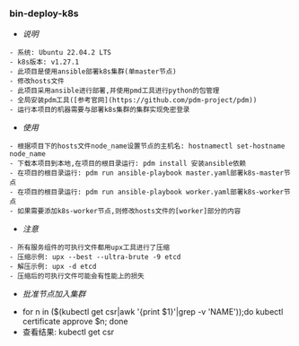 ### bin-deploy-k8s

* *说明*
```
- 系统: Ubuntu 22.04.2 LTS
- k8s版本: v1.27.1
- 此项目是使用ansible部署k8s集群(单master节点)
- 修改hosts文件
- 此项目采用ansible进行部署,并使用pmd工具进行python的包管理
- 全局安装pdm工具([参考官网](https://github.com/pdm-project/pdm))
- 运行本项目的机器需要与部署k8s集群的集群实现免密登录
```
* *使用*
```
- 根据项目下的hosts文件node_name设置节点的主机名: hostnamectl set-hostname node_name
- 下载本项目到本地,在项目的根目录运行: pdm install 安装ansible依赖
- 在项目的根目录运行: pdm run ansible-playbook master.yaml部署k8s-master节点
- 在项目的根目录运行: pdm run ansible-playbook worker.yaml部署k8s-worker节点
- 如果需要添加k8s-worker节点,则修改hosts文件的[worker]部分的内容
```
* *注意*
```
- 所有服务组件的可执行文件都用upx工具进行了压缩
- 压缩示例: upx --best --ultra-brute -9 etcd
- 解压示例: upx -d etcd
- 压缩后的可执行文件可能会有性能上的损失
```

* *批准节点加入集群*
- for n in ($(kubectl get csr|awk '{print $1}'|grep -v 'NAME'));do kubectl certificate approve $n; done
- 查看结果: kubectl get csr
<!--
注意:
  - 部署calico.yaml时,镜像拉取失败,使用如下命令在每个节点上导入对应的镜像包(calico.yaml中所有的镜像)
    ctr -n k8s.io images import node.tar 
参考: https://www.haxi.cc/archives/setup-k8s-1-23-1-cluster-using-binary.html 
-->
